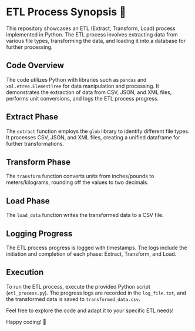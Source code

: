 # ETL Process Synopsis 🔄

This repository showcases an ETL (Extract, Transform, Load) process implemented in Python. 
The ETL process involves extracting data from various file types, transforming the data,
and loading it into a database for further processing.

## Code Overview

The code utilizes Python with libraries such as `pandas` and `xml.etree.ElementTree` for data manipulation and processing.
It demonstrates the extraction of data from CSV, JSON, and XML files, performs unit conversions, and logs the ETL process progress.

## Extract Phase

The `extract` function employs the `glob` library to identify different file types. 
It processes CSV, JSON, and XML files, creating a unified dataframe for further transformations.

## Transform Phase

The `transform` function converts units from inches/pounds to meters/kilograms, rounding off the values to two decimals.

## Load Phase

The `load_data` function writes the transformed data to a CSV file.

## Logging Progress

The ETL process progress is logged with timestamps. 
The logs include the initiation and completion of each phase: Extract, Transform, and Load.

## Execution

To run the ETL process, execute the provided Python script (`etl_process.py`). 
The progress logs are recorded in the `log_file.txt`, and the transformed data is saved to `transformed_data.csv`.

Feel free to explore the code and adapt it to your specific ETL needs!

Happy coding! 🚀
